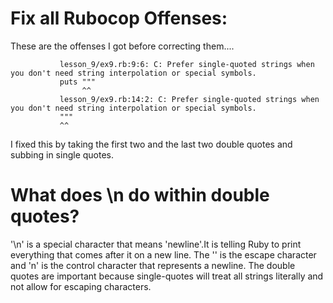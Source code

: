 # Fix all Rubocop Offenses:
These are the offenses I got before correcting them....

               lesson_9/ex9.rb:9:6: C: Prefer single-quoted strings when you don't need string interpolation or special symbols.
               puts """
                    ^^
               lesson_9/ex9.rb:14:2: C: Prefer single-quoted strings when you don't need string interpolation or special symbols.
               """
               ^^

I fixed this by taking the first two and the last two double quotes and subbing in single quotes.

# What does \n do within double quotes?

'\n' is a special character that means 'newline'.It is telling Ruby to print everything that comes
after it on a new line. The '\' is  the escape character and 'n' is the control character 
that represents a newline. The double quotes are important because single-quotes will treat all
strings literally and not allow for escaping characters.

